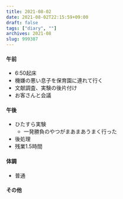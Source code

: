 ```yaml
---
title: 2021-08-02
date: 2021-08-02T22:15:59+09:00
draft: false
tags: ["diary", ""]
archives: 2021-08
slug: 999387
---
```

#### 午前
- 6:50起床
- 機嫌の悪い息子を保育園に連れて行く
- 文献調査、実験の後片付け
- お客さんと会議
#### 午後
- ひたすら実験
  - 一発勝負のやつがまあまあうまく行った
- 後処理
- 残業1.5時間
#### 体調
- 普通
#### その他
